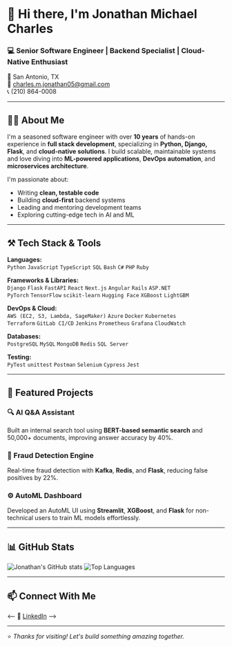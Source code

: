 # 👋 Hi there, I'm Jonathan Michael Charles

### 💻 Senior Software Engineer | Backend Specialist | Cloud-Native Enthusiast

📍 San Antonio, TX  
📧 charles.m.jonathan05@gmail.com  
📞 (210) 864-0008  

---

## 🧑‍💻 About Me

I'm a seasoned software engineer with over **10 years** of hands-on experience in **full stack development**, specializing in **Python, Django, Flask**, and **cloud-native solutions**. I build scalable, maintainable systems and love diving into **ML-powered applications**, **DevOps automation**, and **microservices architecture**.

I'm passionate about:
- Writing **clean, testable code**
- Building **cloud-first** backend systems
- Leading and mentoring development teams
- Exploring cutting-edge tech in AI and ML

---

## ⚒️ Tech Stack & Tools

**Languages:**  
`Python` `JavaScript` `TypeScript` `SQL` `Bash` `C#` `PHP` `Ruby`

**Frameworks & Libraries:**  
`Django` `Flask` `FastAPI` `React` `Next.js` `Angular` `Rails` `ASP.NET`  
`PyTorch` `TensorFlow` `scikit-learn` `Hugging Face` `XGBoost` `LightGBM`

**DevOps & Cloud:**  
`AWS (EC2, S3, Lambda, SageMaker)` `Azure` `Docker` `Kubernetes`  
`Terraform` `GitLab CI/CD` `Jenkins` `Prometheus` `Grafana` `CloudWatch`

**Databases:**  
`PostgreSQL` `MySQL` `MongoDB` `Redis` `SQL Server`

**Testing:**  
`PyTest` `unittest` `Postman` `Selenium` `Cypress` `Jest`

---

## 🔧 Featured Projects

### 🔍 AI Q&A Assistant  
Built an internal search tool using **BERT-based semantic search** and 50,000+ documents, improving answer accuracy by 40%.

### 🧠 Fraud Detection Engine  
Real-time fraud detection with **Kafka**, **Redis**, and **Flask**, reducing false positives by 22%.

### ⚙️ AutoML Dashboard  
Developed an AutoML UI using **Streamlit**, **XGBoost**, and **Flask** for non-technical users to train ML models effortlessly.

---

## 📊 GitHub Stats

![Jonathan's GitHub stats](https://github-readme-stats.vercel.app/api?username=charlesmjonathan05&show_icons=true&theme=radical)
![Top Languages](https://github-readme-stats.vercel.app/api/top-langs/?username=charlesmjonathan05&layout=compact&theme=radical)

---

## 📫 Connect With Me

<-- 💼 [LinkedIn](https://www.linkedin.com/in/your-linkedin-handle) -->

---

⭐️ *Thanks for visiting! Let's build something amazing together.*
